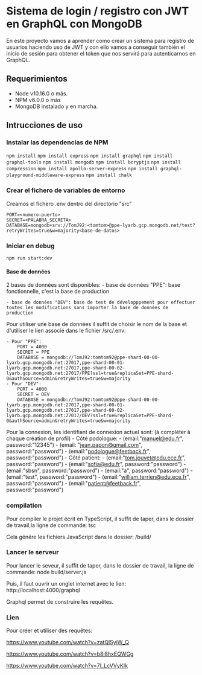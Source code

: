 # Sistema de login / registro con JWT en GraphQL con MongoDB

En este proyecto vamos a aprender como crear un sistema para registro de usuarios haciendo uso de JWT y con ello vamos a conseguir también el inicio de sesión para obtener el token que nos servirá para autenticarnos en GraphQL.

## Requerimientos

* Node v10.16.0 o más.
* NPM v6.0.0 o más
* MongoDB instalado y en marcha.

## Intrucciones de uso

### Instalar las dependencias de NPM
```npm install```
```npm install express```
```npm install graphql```
```npm install graphql-tools```
```npm install mongodb```
```npm install bcryptjs```
```npm install compression```
```npm install apollo-server-express```
```npm install graphql-playground-middleware-express```
```npm install chalk```

### Crear el fichero de variables de entorno
Creamos el fichero .env dentro del directorio "src"
```
PORT=<numero-puerto>
SECRET=<PALABRA_SECRETA>
DATABASE=mongodb+srv://TomJ92:<tomtom>@ppe-lyarb.gcp.mongodb.net/test?retryWrites=true&w=majority<base-de-datos>
```

### Iniciar en debug
```npm run start:dev```


#### Base de données
2 bases de données sont disponibles:
    - base de données "PPE": base fonctionnelle, c'est la base de production

    - base de données "DEV": base de test de développpement pour effectuer toutes les modifications sans importer la base de données de production

Pour utiliser une base de données il suffit de choisir le nom de la base et d'utiliser le lien associé dans le fichier /src/.env:

    - Pour "PPE": 
        PORT = 4000
        SECRET = PPE
        DATABASE = mongodb://TomJ92:tomtom92@ppe-shard-00-00-lyarb.gcp.mongodb.net:27017,ppe-shard-00-01-lyarb.gcp.mongodb.net:27017,ppe-shard-00-02-lyarb.gcp.mongodb.net:27017/PPE?ssl=true&replicaSet=PPE-shard-0&authSource=admin&retryWrites=true&w=majority
    - Pour "DEV":
        PORT = 4000
        SECRET = DEV
        DATABASE = mongodb://TomJ92:tomtom92@ppe-shard-00-00-lyarb.gcp.mongodb.net:27017,ppe-shard-00-01-lyarb.gcp.mongodb.net:27017,ppe-shard-00-02-lyarb.gcp.mongodb.net:27017/DEV?ssl=true&replicaSet=PPE-shard-0&authSource=admin&retryWrites=true&w=majority

Pour la connexion, les identifiant de connexion actuel sont: (à compléter à chaque création de profil)
    - Côté podologue:
        - (email:"manuel@edu.fr", password:"12345")
        - (email: "jean.papon@gmail.com", password:"password")
        - (email:"podologue@feetback.fr", password:"password")
    - Côté patient:
        - (email:"tom.jouvet@edu.ece.fr", password:"password")
        - (email:"sofia@edu.fr", password:"password")
        - (email:"sbsn", password:"password")
        - (email:"a", password:"password")
        - (email:"test", password:"password")
        - (email:"william.terrien@edu.ece.fr", password:"password")
        - (email:"patient@feetback.fr", password:"password")

### compilation
Pour compiler le projet écrit en TypeScript, il suffit de taper, dans le dossier de travail,la ligne de commande:
tsc

Cela génére les fichiers JavaScript dans le dossier: /build/

### Lancer le serveur
Pour lancer le seveur, il suffit de taper, dans le dossier de travail, la ligne de commande:
node build/server.js

Puis, il faut ouvrir un onglet internet avec le lien:
http://localhost:4000/graphql

Graphql permet de construire les requêtes.

### Lien
Pour créer et utiliser des requêtes:

https://www.youtube.com/watch?v=zatQlSyjW_Q

https://www.youtube.com/watch?v=b8i8hxEQWGg

https://www.youtube.com/watch?v=7I_LcVVyKIk

